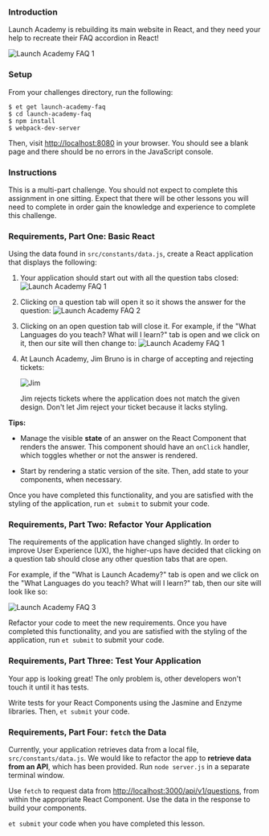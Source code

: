 ### Introduction

Launch Academy is rebuilding its main website in React, and they need your help
to recreate their FAQ accordion in React!

![Launch Academy FAQ 1][launch-academy-faq-1]

### Setup

From your challenges directory, run the following:

```no-highlight
$ et get launch-academy-faq
$ cd launch-academy-faq
$ npm install
$ webpack-dev-server
```

Then, visit <http://localhost:8080> in your browser. You should see a blank page
and there should be no errors in the JavaScript console.

### Instructions

This is a multi-part challenge. You should not expect to complete this assignment
in one sitting. Expect that there will be other lessons you will need to complete
in order gain the knowledge and experience to complete this challenge.

### Requirements, Part One: Basic React

Using the data found in `src/constants/data.js`, create a React application that
displays the following:

1.  Your application should start out with all the question tabs closed:
    ![Launch Academy FAQ 1][launch-academy-faq-1]

2.  Clicking on a question tab will open it so it shows the answer for the question:
    ![Launch Academy FAQ 2][launch-academy-faq-2]

3.  Clicking on an open question tab will close it. For example, if the "What
    Languages do you teach? What will I learn?" tab is open and we click on it,
    then our site will then change to:
    ![Launch Academy FAQ 1][launch-academy-faq-1]

4. At Launch Academy, Jim Bruno is in charge of accepting and rejecting tickets:

   ![Jim][jim]

   Jim rejects tickets where the application does not match the given design.
   Don't let Jim reject your ticket because it lacks styling.

**Tips:**

* Manage the visible **state** of an answer on the React Component that
    renders the answer. This component should have an `onClick` handler, which
    toggles whether or not the answer is rendered.

* Start by rendering a static version of the site. Then, add state to your
    components, when necessary.

Once you have completed this functionality, and you are satisfied with the styling
of the application, run `et submit` to submit your code.

### Requirements, Part Two: Refactor Your Application

The requirements of the application have changed slightly. In order to improve
User Experience (UX), the higher-ups have decided that clicking on a question
tab should close any other question tabs that are open.

For example, if the "What is Launch Academy?" tab is open and we click on the
"What Languages do you teach? What will I learn?" tab, then our site will
look like so:

![Launch Academy FAQ 3][launch-academy-faq-3]

Refactor your code to meet the new requirements. Once you have completed this
functionality, and you are satisfied with the styling of the application, run
`et submit` to submit your code.

### Requirements, Part Three: Test Your Application

Your app is looking great! The only problem is, other developers won't touch it
until it has tests.

Write tests for your React Components using the Jasmine and Enzyme libraries.
Then, `et submit` your code.

### Requirements, Part Four: `fetch` the Data

Currently, your application retrieves data from a local file, `src/constants/data.js`.
We would like to refactor the app to **retrieve data from an API**, which has
been provided. Run `node server.js` in a separate terminal window.

Use `fetch` to request data from <http://localhost:3000/api/v1/questions>, from
within the appropriate React Component. Use the data in the response to build
your components.

`et submit` your code when you have completed this lesson.

[jim]: https://launchpass-production.s3.amazonaws.com/uploads/user/profile_photo/229/me.jpg
[launch-academy-faq-1]: https://s3.amazonaws.com/horizon-production/images/launch-academy-faq-1.png
[launch-academy-faq-2]: https://s3.amazonaws.com/horizon-production/images/launch-academy-faq-2.png
[launch-academy-faq-3]: https://s3.amazonaws.com/horizon-production/images/launch-academy-faq-3.png
